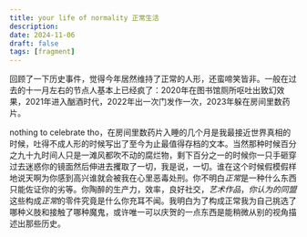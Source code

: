 ```yaml
---
title: your life of normality 正常生活
description: 
date: 2024-11-06
draft: false 
tags: [fragment] 
---
```

回顾了一下历史事件，觉得今年居然维持了正常的人形，还蛮啼笑皆非。一般在过去的十一月左右的节点人基本上已经疯了：2020年在图书馆厕所呕吐出致幻效果，2021年进入酗酒时代，2022年出一次门发作一次，2023年躲在房间里数药片。

nothing to celebrate tho，在房间里数药片入睡的几个月是我最接近世界真相的时候，吐得不成人形的时候写出了至今为止最值得存档的文本。当然那种时候百分之九十九时间人只是一滩风都吹不动的腐烂物，剩下百分之一的时候你一只手砸穿过去迷惑你的镜面然后伸进去攫取了一切，我是说，一切。谁在这个时候假模假样地说天啊为你感到高兴谁就会被我在心里恶毒处刑。你不明白*正常*是一种什么东西只能佐证你的劣等。你陶醉的生产力，效率，良好社交，*艺术作品*，*你认为的同盟*这些构成*正常*的零件究竟是什么你充耳不闻。我明白为了构成正常我为自己挑选了哪种义肢和接触了哪种魔鬼，或许唯一可以庆贺的一点东西是能稍微从别的视角描述出那些历史。